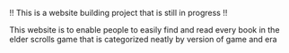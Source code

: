 !! This is a website building project that is still in progress !!

This website is to enable people to easily find and read every book in the elder scrolls game 
that is categorized neatly by version of game and era
